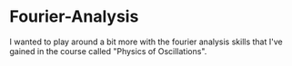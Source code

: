 # Fourier-Analysis
I wanted to play around a bit more with the fourier analysis skills that I've gained in the course called "Physics of Oscillations". 
